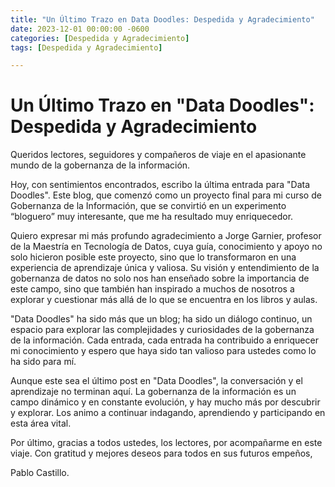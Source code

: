 ```yaml
---
title: "Un Último Trazo en Data Doodles: Despedida y Agradecimiento"
date: 2023-12-01 00:00:00 -0600
categories: [Despedida y Agradecimiento]
tags: [Despedida y Agradecimiento]

---
```


# Un Último Trazo en "Data Doodles": Despedida y Agradecimiento

Queridos lectores, seguidores y compañeros de viaje en el apasionante mundo de la gobernanza de la información.

Hoy, con sentimientos encontrados, escribo la última entrada para "Data Doodles". Este blog, que comenzó como un proyecto final para mi curso de Gobernanza de la Información, que se convirtió en un experimento “bloguero” muy interesante, que me ha resultado muy enriquecedor.

Quiero expresar mi más profundo agradecimiento a Jorge Garnier, profesor de la Maestría en Tecnología de Datos, cuya guía, conocimiento y apoyo no solo hicieron posible este proyecto, sino que lo transformaron en una experiencia de aprendizaje única y valiosa. Su visión y entendimiento de la gobernanza de datos no solo nos han enseñado sobre la importancia de este campo, sino que también han inspirado a muchos de nosotros a explorar y cuestionar más allá de lo que se encuentra en los libros y aulas.

"Data Doodles" ha sido más que un blog; ha sido un diálogo continuo, un espacio para explorar las complejidades y curiosidades de la gobernanza de la información. Cada entrada, cada entrada ha contribuido a enriquecer mi conocimiento y espero que haya sido tan valioso para ustedes como lo ha sido para mí.

Aunque este sea el último post en "Data Doodles", la conversación y el aprendizaje no terminan aquí. La gobernanza de la información es un campo dinámico y en constante evolución, y hay mucho más por descubrir y explorar. Los animo a continuar indagando, aprendiendo y participando en esta área vital.

Por último, gracias a todos ustedes, los lectores, por acompañarme en este viaje. Con gratitud y mejores deseos para todos en sus futuros empeños,

Pablo Castillo.
